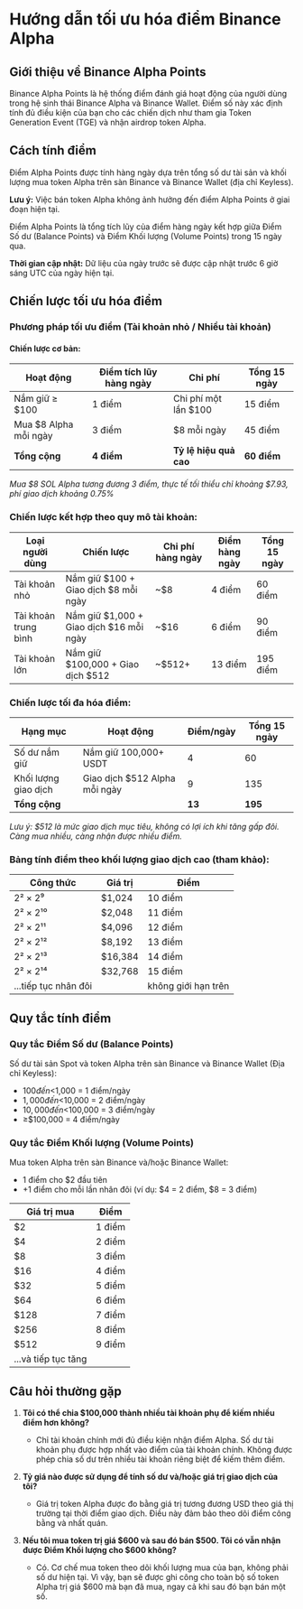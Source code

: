 # Hướng dẫn tối ưu hóa điểm Binance Alpha

## Giới thiệu về Binance Alpha Points

Binance Alpha Points là hệ thống điểm đánh giá hoạt động của người dùng trong hệ sinh thái Binance Alpha và Binance Wallet. Điểm số này xác định tính đủ điều kiện của bạn cho các chiến dịch như tham gia Token Generation Event (TGE) và nhận airdrop token Alpha.

## Cách tính điểm

Điểm Alpha Points được tính hàng ngày dựa trên tổng số dư tài sản và khối lượng mua token Alpha trên sàn Binance và Binance Wallet (địa chỉ Keyless).

**Lưu ý:** Việc bán token Alpha không ảnh hưởng đến điểm Alpha Points ở giai đoạn hiện tại.

Điểm Alpha Points là tổng tích lũy của điểm hàng ngày kết hợp giữa Điểm Số dư (Balance Points) và Điểm Khối lượng (Volume Points) trong 15 ngày qua.

**Thời gian cập nhật:** Dữ liệu của ngày trước sẽ được cập nhật trước 6 giờ sáng UTC của ngày hiện tại.

## Chiến lược tối ưu hóa điểm

### Phương pháp tối ưu điểm (Tài khoản nhỏ / Nhiều tài khoản)

#### Chiến lược cơ bản:
| Hoạt động | Điểm tích lũy hàng ngày | Chi phí | Tổng 15 ngày |
|---------|-------------------|--------|------------|
| Nắm giữ ≥ $100 | 1 điểm | Chi phí một lần $100 | 15 điểm |
| Mua $8 Alpha mỗi ngày | 3 điểm | $8 mỗi ngày | 45 điểm |
| **Tổng cộng** | **4 điểm** | **Tỷ lệ hiệu quả cao** | **60 điểm** |

*Mua $8 SOL Alpha tương đương 3 điểm, thực tế tối thiểu chỉ khoảng $7.93, phí giao dịch khoảng 0.75%*

### Chiến lược kết hợp theo quy mô tài khoản:
| Loại người dùng | Chiến lược | Chi phí hàng ngày | Điểm hàng ngày | Tổng 15 ngày |
|--------------|----------|------------|-----------|------------|
| Tài khoản nhỏ | Nắm giữ $100 + Giao dịch $8 mỗi ngày | ~$8 | 4 điểm | 60 điểm |
| Tài khoản trung bình | Nắm giữ $1,000 + Giao dịch $16 mỗi ngày | ~$16 | 6 điểm | 90 điểm |
| Tài khoản lớn | Nắm giữ $100,000 + Giao dịch $512 | ~$512+ | 13 điểm | 195 điểm |

### Chiến lược tối đa hóa điểm:
| Hạng mục | Hoạt động | Điểm/ngày | Tổng 15 ngày |
|---------|---------|----------|------------|
| Số dư nắm giữ | Nắm giữ 100,000+ USDT | 4 | 60 |
| Khối lượng giao dịch | Giao dịch $512 Alpha mỗi ngày | 9 | 135 |
| **Tổng cộng** | | **13** | **195** |

*Lưu ý: $512 là mức giao dịch mục tiêu, không có lợi ích khi tăng gấp đôi. Càng mua nhiều, càng nhận được nhiều điểm.*

### Bảng tính điểm theo khối lượng giao dịch cao (tham khảo):
| Công thức | Giá trị | Điểm |
|---------|-------|-----|
| 2² × 2⁹ | $1,024 | 10 điểm |
| 2² × 2¹⁰ | $2,048 | 11 điểm |
| 2² × 2¹¹ | $4,096 | 12 điểm |
| 2² × 2¹² | $8,192 | 13 điểm |
| 2² × 2¹³ | $16,384 | 14 điểm |
| 2² × 2¹⁴ | $32,768 | 15 điểm |
| ...tiếp tục nhân đôi | | không giới hạn trên |

## Quy tắc tính điểm

### Quy tắc Điểm Số dư (Balance Points)
Số dư tài sản Spot và token Alpha trên sàn Binance và Binance Wallet (Địa chỉ Keyless):
- $100 đến <$1,000 = 1 điểm/ngày
- $1,000 đến <$10,000 = 2 điểm/ngày
- $10,000 đến <$100,000 = 3 điểm/ngày
- ≥$100,000 = 4 điểm/ngày

### Quy tắc Điểm Khối lượng (Volume Points)
Mua token Alpha trên sàn Binance và/hoặc Binance Wallet:
- 1 điểm cho $2 đầu tiên
- +1 điểm cho mỗi lần nhân đôi (ví dụ: $4 = 2 điểm, $8 = 3 điểm)

| Giá trị mua | Điểm |
|------------|-----|
| $2 | 1 điểm |
| $4 | 2 điểm |
| $8 | 3 điểm |
| $16 | 4 điểm |
| $32 | 5 điểm |
| $64 | 6 điểm |
| $128 | 7 điểm |
| $256 | 8 điểm |
| $512 | 9 điểm |
| ...và tiếp tục tăng |

## Câu hỏi thường gặp

1. **Tôi có thể chia $100,000 thành nhiều tài khoản phụ để kiếm nhiều điểm hơn không?**
   - Chỉ tài khoản chính mới đủ điều kiện nhận điểm Alpha. Số dư tài khoản phụ được hợp nhất vào điểm của tài khoản chính. Không được phép chia số dư trên nhiều tài khoản riêng biệt để kiếm thêm điểm.

2. **Tỷ giá nào được sử dụng để tính số dư và/hoặc giá trị giao dịch của tôi?**
   - Giá trị token Alpha được đo bằng giá trị tương đương USD theo giá thị trường tại thời điểm giao dịch. Điều này đảm bảo theo dõi điểm công bằng và nhất quán.

3. **Nếu tôi mua token trị giá $600 và sau đó bán $500. Tôi có vẫn nhận được Điểm Khối lượng cho $600 không?**
   - Có. Cơ chế mua token theo dõi khối lượng mua của bạn, không phải số dư hiện tại. Vì vậy, bạn sẽ được ghi công cho toàn bộ số token Alpha trị giá $600 mà bạn đã mua, ngay cả khi sau đó bạn bán một số.
